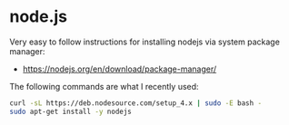# node.js

Very easy to follow instructions for installing nodejs via system package manager:
- https://nodejs.org/en/download/package-manager/

The following commands are what I recently used:

```bash
curl -sL https://deb.nodesource.com/setup_4.x | sudo -E bash -
sudo apt-get install -y nodejs
```
